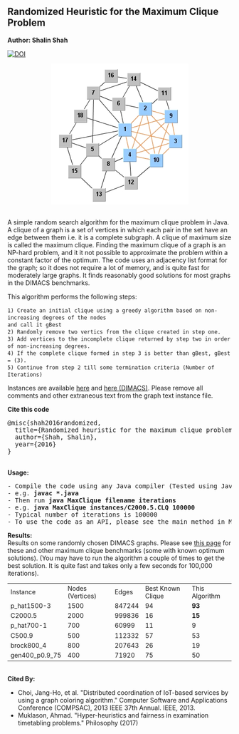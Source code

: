 <h2>Randomized Heuristic for the Maximum Clique Problem</h2>

<b>Author: Shalin Shah</b>

<a href="https://zenodo.org/badge/latestdoi/197826489"><img src="https://zenodo.org/badge/197826489.svg" alt="DOI"></a>

<div align="center"><img src="https://github.com/shah314/clique/raw/master/clique.jpg" align="center" border="0"></div><br>

A simple random search algorithm for the maximum clique problem in Java. A clique of a graph is a set of vertices in which each pair in the set have an edge between them i.e. it is a complete subgraph. A clique of maximum  size is called the maximum clique. Finding the maximum clique of a graph is an NP-hard problem, and it it not possible to approximate the problem within a constant factor of the optimum. The code uses an adjacency list format for the graph; so it does not require a lot of memory, and is quite fast for moderately large graphs. It finds reasonably good solutions for most graphs in the DIMACS benchmarks.

This algorithm performs the following steps:

	1) Create an initial clique using a greedy algorithm based on non-increasing degrees of the nodes
	and call it gBest
	2) Randomly remove two vertics from the clique created in step one.
	3) Add vertices to the incomplete clique returned by step two in order of non-increasing degrees.
	4) If the complete clique formed in step 3 is better than gBest, gBest = (3).
	5) Continue from step 2 till some termination criteria (Number of Iterations)

Instances are available <a href="http://www.nlsde.buaa.edu.cn/~kexu/benchmarks/graph-benchmarks.htm">here</a> and <a href="http://iridia.ulb.ac.be/~fmascia/maximum_clique/DIMACS-benchmark">here (DIMACS)</a>. Please remove all comments and other extraneous text from the graph text instance file.

<b>Cite this code</b><br>
<pre>
@misc{shah2016randomized,
  title={Randomized heuristic for the maximum clique problem},
  author={Shah, Shalin},
  year={2016}
}
</pre>
<br>
<b>Usage:</b>
<pre>
- Compile the code using any Java compiler (Tested using Java 8)
- e.g. <b>javac *.java</b>
- Then run <b>java MaxClique filename iterations</b>
- e.g. <b>java MaxClique instances/C2000.5.CLQ 100000</b>
- Typical number of iterations is 100000
- To use the code as an API, please see the main method in MaxClique.java
</pre>

<b>Results:</b><br>
Results on some randomly chosen DIMACS graphs. Please see <a href="http://iridia.ulb.ac.be/~fmascia/maximum_clique/DIMACS-benchmark">this page</a> for these and other maximum clique benchmarks (some with known optimum solutions). (You may have to run the algorithm a couple of times to get the best solution. It is quite fast and takes only a few seconds for 100,000 iterations).<br>
<table>
	<tr><td>Instance</td><td>Nodes (Vertices)</td><td>Edges</td><td>Best Known Clique</td><td>This Algorithm</td></tr>
	<tr><td>p_hat1500-3</td><td>1500</td><td>847244</td><td>94</td><td><b>93</b></td></tr>
	<tr><td>C2000.5</td><td>2000</td><td>999836</td><td>16</td><td><b>15</b></td></tr>
	<tr><td>p_hat700-1</td><td>700</td><td>60999</td><td>11</td><td>9</td></tr>
	<tr><td>C500.9</td><td>500</td><td>112332</td><td>57</td><td>53</td></tr>
	<tr><td>brock800_4</td><td>800</td><td>207643</td><td>26</td><td>19</td></tr>
	<tr><td>gen400_p0.9_75</td><td>400</td><td>71920</td><td>75</td><td>50</td></tr>
</table><br>
<b>Cited By:</b>
<ul>
<li>Choi, Jang-Ho, et al. "Distributed coordination of IoT-based services by using a graph coloring algorithm." Computer Software and Applications Conference (COMPSAC), 2013 IEEE 37th Annual. IEEE, 2013.</li>
<li>Muklason, Ahmad. "Hyper-heuristics and fairness in examination timetabling problems." Philosophy (2017)</li>
</ul>

